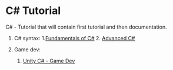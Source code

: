 # C# Tutorial

C# - Tutorial that will contain first tutorial and then documentation.

1. C# syntax:
    1.<a href="https://www.youtube.com/watch?v=M5ugY7fWydE&t=30418s" target="_blank">Fundamentals of C#</a>
    2. <a href="https://www.youtube.com/watch?v=YT8s-90oDC0&t=13s" target="_blank">Advanced C#</a>

1. Game dev:
    1. <a href="https://www.youtube.com/watch?v=1p29y6dvQiI&t=3402s">Unity C# - Game Dev</a>
